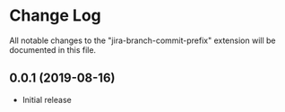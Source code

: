 # Change Log

All notable changes to the "jira-branch-commit-prefix" extension will be documented in this file.

## 0.0.1 (2019-08-16)

- Initial release